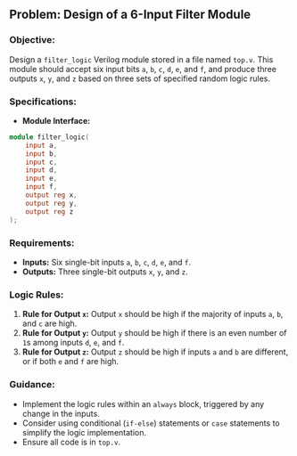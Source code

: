 ## Problem: Design of a 6-Input Filter Module

### Objective:
Design a `filter_logic` Verilog module stored in a file named `top.v`. This module should accept six input bits `a`, `b`, `c`, `d`, `e`, and `f`, and produce three outputs `x`, `y`, and `z` based on three sets of specified random logic rules.

### Specifications:
- **Module Interface:**
```verilog
module filter_logic(
    input a,
    input b,
    input c,
    input d,
    input e,
    input f,
    output reg x,
    output reg y,
    output reg z
);
```

### Requirements:
- **Inputs:** Six single-bit inputs `a`, `b`, `c`, `d`, `e`, and `f`.
- **Outputs:** Three single-bit outputs `x`, `y`, and `z`.

### Logic Rules:

1. **Rule for Output `x`:** Output `x` should be high if the majority of inputs `a`, `b`, and `c` are high.
2. **Rule for Output `y`:** Output `y` should be high if there is an even number of `1`s among inputs `d`, `e`, and `f`.
3. **Rule for Output `z`:** Output `z` should be high if inputs `a` and `b` are different, or if both `e` and `f` are high.

### Guidance:
- Implement the logic rules within an `always` block, triggered by any change in the inputs.
- Consider using conditional (`if-else`) statements or `case` statements to simplify the logic implementation.
- Ensure all code is in `top.v`.

